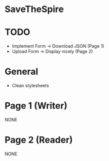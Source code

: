 # SaveTheSpire

# TODO
- Implement Form -> Download JSON (Page 1)
- Upload Form -> Display nicely (Page 2)

# General
- Clean stylesheets

# Page 1 (Writer)
NONE

# Page 2 (Reader)
NONE